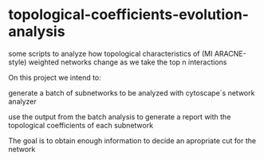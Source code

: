 # topological-coefficients-evolution-analysis
some scripts to analyze how topological characteristics of (MI ARACNE-style) weighted networks change as we take the top n  interactions 

On this project we intend to:

generate a batch of subnetworks to be analyzed with cytoscape´s network analyzer

use the output from the batch analysis to generate a report with the topological coefficients of each subnetwork

The goal is to obtain enough information to decide an apropriate cut for the network
